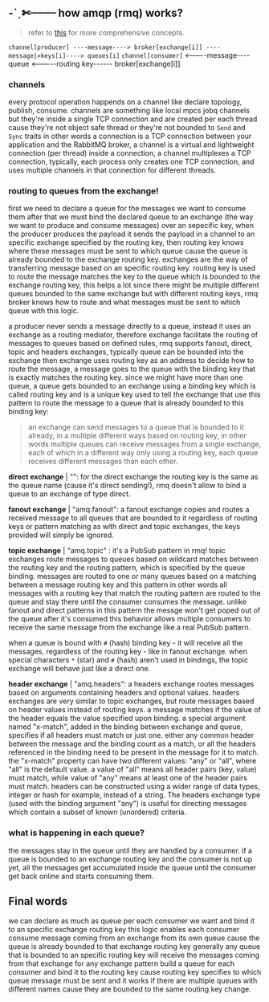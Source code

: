

## -ˋˏ✄┈┈┈┈ how amqp (rmq) works?

> refer to [this](https://www.cloudamqp.com/blog/part4-rabbitmq-for-beginners-exchanges-routing-keys-bindings.html#:~:text=The%20routing%20key%20is%20a%20message%20attribute%20added%20to%20the,routing%20key%20of%20the%20message.) for more comprehensive concepts.

`channel[producer] ----message----> broker[exchange[i]] ----message|>keys[i]----> queues[i]`
`channel[consumer]` <----message---- queue <-----routing key------ broker[exchange[i]]

### channels

every protocol operation happends on a channel like declare topology, publish, consume. channels are something like local mpcs jobq channels but they're inside a single TCP connection and are created per each thread cause they're not object safe thread or they're not bounded to `Send` and `Sync` traits in other words a connection is a TCP connection between your application and the RabbitMQ broker, a channel is a virtual and lightweight connection (per thread) inside a connection, a channel multiplexes a TCP connection, typically, each process only creates one TCP connection, and uses multiple channels in that connection for different threads. 

### routing to queues from the exchange!

first we need to declare a queue for the messages we want to consume them after that we must bind the declared queue to an exchange (the way we want to produce and consume messages) over an sepecific key, when the producer produces the payload it sends the payload in a channel to an specific exchange specified by the routing key, then routing key knows where these messages must be sent to which queue cause the queue is already bounded to the exchange routing key. exchanges are the way of transferring message based on an specific routing key. routing key is used to route the message matches the key to the queue which is bounded to the exchange routing key, this helps a lot since there might be multiple different queues bounded to the same exchange but with different routing keys, rmq broker knows how to route and what messages must be sent to which queue with this logic.

a producer never sends a message directly to a queue, instead it uses an exchange as a routing mediator, therefore exchange facilitate the routing of messages to queues based on defined rules, rmq supports fanout, direct, topic and headers exchanges, typically queue can be bounded into the exchange then exchange uses routing key as an address to decide how to route the message, a message goes to the queue with the binding key that is exactly matches the routing key. since we might have more than one queue, a queue gets bounded to an exchange using a binding key which is called routing key and is a unique key used to tell the exchange that use this pattern to route the message to a queue that is already bounded to this binding key:

> an exchange can send messages to a queue that is bounded to it already, in a multiple different ways based on routing key, in other words multiple queues can receive messages from a single exchange, each of which in a different way only using a routing key, each queue receives different messages than each other.

**direct exchange** | "": for the direct exchange the routing key is the same as the queue name (cause it's direct sending!), rmq doesn't allow to bind a queue to an exchange of type direct.

**fanout exchange** | "amq.fanout": a fanout exchange copies and routes a received message to all queues that are bounded to it regardless of routing keys or pattern matching as with direct and topic exchanges, the keys provided will simply be ignored.

**topic exchange** | "amq.topic" : it's a PubSub pattern in rmq! topic exchanges route messages to queues based on wildcard matches between the routing key and the routing pattern, which is specified by the queue binding. messages are routed to one or many queues based on a matching between a message routing key and this pattern in other words all messages with a routing key that match the routing pattern are routed to the queue and stay there until the consumer consumes the message. unlike fanout and direct patterns in this pattern the messge won't get poped out of the queue after it's consumed this behavior allows multiple consumers to receive the same message from the exchange like a real PubSub pattern.

when a queue is bound with `#` (hash) binding key - it will receive all the messages, regardless of the routing key - like in fanout exchange. when special characters `*` (star) and `#` (hash) aren't used in bindings, the topic exchange will behave just like a direct one.

**header exchange** | "amq.headers": a headers exchange routes messages based on arguments containing headers and optional values. headers exchanges are very similar to topic exchanges, but route messages based on header values instead of routing keys. a message matches if the value of the header equals the value specified upon binding. a special argument named "x-match", added in the binding between exchange and queue, specifies if all headers must match or just one. either any common header between the message and the binding count as a match, or all the headers referenced in the binding need to be present in the message for it to match. the "x-match" property can have two different values: "any" or "all", where "all" is the default value. a value of "all" means all header pairs (key, value) must match, while value of "any" means at least one of the header pairs must match. headers can be constructed using a wider range of data types, integer or hash for example, instead of a string. The headers exchange type (used with the binding argument "any") is useful for directing messages which contain a subset of known (unordered) criteria.

### what is happening in each queue?

the messages stay in the queue until they are handled by a consumer. if a queue is bounded to an exchange routing key and the consumer is not up yet, all the messages get accumulated inside the queue until the consumer get back online and starts consuming them.

## Final words

we can declare as much as queue per each consumer we want and bind it to an specific exchange routing key this logic enables each consumer consume message coming from an exchange from its own queue cause the queue is already bounded to that exchange routing key generally any queue that is bounded to an specific routing key will receive the messages coming from that exchange for any exchange pattern build a queue for each consumer and bind it to the routing key cause routing key specifies to which queue message must be sent and it works if there are multiple queues with different names cause they are bounded to the same routing key change.